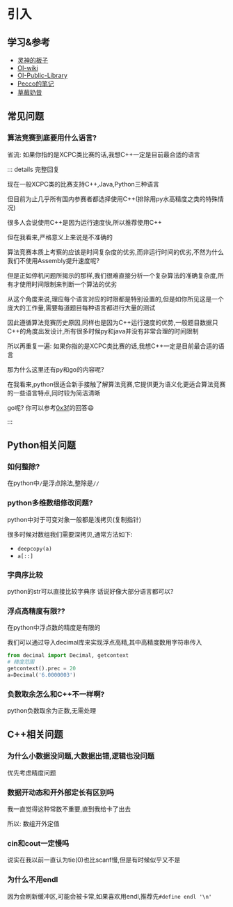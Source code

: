 # 引入

## 学习&参考

- [灵神的板子](https://github.com/EndlessCheng/codeforces-go)
- [OI-wiki](https://oi-wiki.org/)
- [OI-Public-Library](https://github.com/enkerewpo/OI-Public-Library)
- [Pecco的笔记](https://zhuanlan.zhihu.com/p/105467597)
- [草莓奶昔](https://github.com/981377660LMT/algorithm-study)

## 常见问题

### 算法竞赛到底要用什么语言?

省流: 如果你指的是XCPC类比赛的话,我想C++一定是目前最合适的语言

::: details 完整回复

现在一般XCPC类的比赛支持C++,Java,Python三种语言

但目前为止几乎所有国内参赛者都选择使用C++(排除用py水高精度之类的特殊情况)

很多人会说使用C++是因为运行速度快,所以推荐使用C++

但在我看来,严格意义上来说是不准确的

算法竞赛本质上考察的应该是时间复杂度的优劣,而非运行时间的优劣,不然为什么我们不使用Assembly提升速度呢?

但是正如停机问题所揭示的那样,我们很难直接分析一个复杂算法的准确复杂度,所有才使用时间限制来判断一个算法的优劣

从这个角度来说,理应每个语言对应的时限都是特别设置的,但是如你所见这是一个庞大的工作量,需要每道题目每种语言都进行大量的测试

因此遵循算法竞赛历史原因,同样也是因为C++运行速度的优势,一般题目数据只C++的角度出发设计,所有很多时候py和java并没有非常合理的时间限制

所以再重复一遍: 如果你指的是XCPC类比赛的话,我想C++一定是目前最合适的语言

那为什么这里还有py和go的内容呢?

在我看来,python很适合新手接触了解算法竞赛,它提供更为语义化更适合算法竞赛的一些语言特点,同时较为简洁清晰

go呢? 你可以参考[0x3f](https://github.com/EndlessCheng/codeforces-go)的回答:smile:

:::

## Python相关问题

### 如何整除?

在python中`/`是浮点除法,整除是`//`

### python多维数组修改问题?

python中对于可变对象一般都是浅拷贝(复制指针)

很多时候对数组我们需要深拷贝,通常方法如下:
- `deepcopy(a)`
- `a[::]`

### 字典序比较

python的str可以直接比较字典序
话说好像大部分语言都可以?

### 浮点高精度有限??

在python中浮点数的精度是有限的

我们可以通过导入decimal库来实现浮点高精,其中高精度数用字符串传入

```py
from decimal import Decimal, getcontext
# 精度范围
getcontext().prec = 20
a=Decimal('6.0000003')
```

### 负数取余怎么和C++不一样啊?
python负数取余为正数,无需处理

## C++相关问题

### 为什么小数据没问题,大数据出错,逻辑也没问题

优先考虑精度问题

### 数据开动态和开外部定长有区别吗

我一直觉得这种常数不重要,直到我给卡了出去

所以: 数组开外定值

### cin和cout一定慢吗

说实在我以前一直认为tie(0)也比scanf慢,但是有时候似乎又不是

### 为什么不用endl

因为会刷新缓冲区,可能会被卡常,如果喜欢用endl,推荐先`#define endl '\n'`
